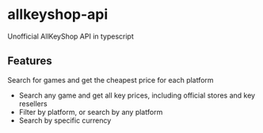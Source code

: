 # allkeyshop-api
Unofficial AllKeyShop API in typescript

## Features
Search for games and get the cheapest price for each platform

* Search any game and get all key prices, including official stores and key resellers
* Filter by platform, or search by any platform
* Search by specific currency
